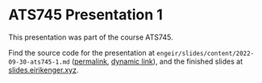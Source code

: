 # ATS745 Presentation 1

This presentation was part of the course ATS745.

Find the source code for the presentation at
`engeir/slides/content/2022-09-30-ats745-1.md`
([permalink](https://github.com/engeir/slides/blob/194ff0947cb8db46e541ca85bb79c2d134d77555/content/2022-09-30-ats745-1.md),
[dynamic link](https://github.com/engeir/slides/blob/main/content/2022-09-28-ats745-1.md)),
and the finished slides at
[slides.eirikenger.xyz](https://slides.eirikenger.xyz/2022-09-30-ats745-1.html).
